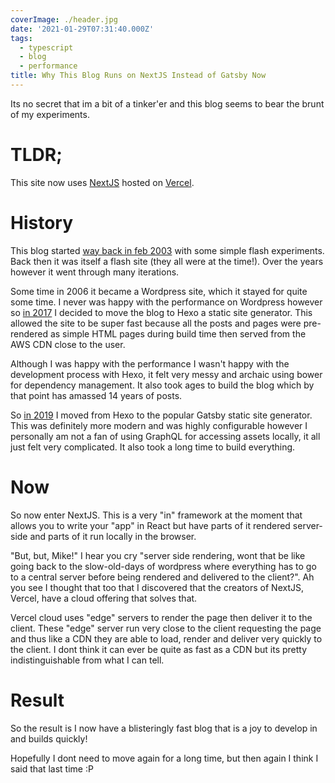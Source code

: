 ```yaml
---
coverImage: ./header.jpg
date: '2021-01-29T07:31:40.000Z'
tags:
  - typescript
  - blog
  - performance
title: Why This Blog Runs on NextJS Instead of Gatsby Now
---
```


Its no secret that im a bit of a tinker'er and this blog seems to bear the brunt of my experiments.

<!-- more -->

# TLDR;

This site now uses [NextJS](https://nextjs.org/) hosted on [Vercel](https://vercel.com/).

# History

This blog started [way back in feb 2003](https://mikecann.co.uk/posts/snakez-2003) with some simple flash experiments. Back then it was itself a flash site (they all were at the time!). Over the years however it went through many iterations. 

Some time in 2006 it became a Wordpress site, which it stayed for quite some time. I never was happy with the performance on Wordpress however so [in 2017](https://mikecann.co.uk/posts/the-static-blog) I decided to move the blog to Hexo a static site generator. This allowed the site to be super fast because all the posts and pages were pre-rendered as simple HTML pages during build time then served from the AWS CDN close to the user.

Although I was happy with the performance I wasn't happy with the development process with Hexo, it felt very messy and archaic using bower for dependency management. It also took ages to build the blog which by that point has amassed 14 years of posts.

So [in 2019](https://mikecann.co.uk/posts/migrating-from-hexo-to-gatsby) I moved from Hexo to the popular Gatsby static site generator. This was definitely more modern and was highly configurable however I personally am not a fan of using GraphQL for accessing assets locally, it all just felt very complicated. It also took a long time to build everything.

# Now

So now enter NextJS. This is a very "in" framework at the moment that allows you to write your "app" in React but have parts of it rendered server-side and parts of it run locally in the browser. 

"But, but, Mike!" I hear you cry "server side rendering, wont that be like going back to the slow-old-days of wordpress where everything has to go to a central server before being rendered and delivered to the client?". Ah you see I thought that too that I discovered that the creators of NextJS, Vercel, have a cloud offering that solves that.

Vercel cloud uses "edge" servers to render the page then deliver it to the client. These "edge" server run very close to the client requesting the page and thus like a CDN they are able to load, render and deliver very quickly to the client. I dont think it can ever be quite as fast as a CDN but its pretty indistinguishable from what I can tell.

# Result

So the result is I now have a blisteringly fast blog that is a joy to develop in and builds quickly!

Hopefully I dont need to move again for a long time, but then again I think I said that last time :P